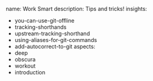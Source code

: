 name: Work Smart
description: Tips and tricks!
insights:
  - you-can-use-git-offline
  - tracking-shorthands
  - upstream-tracking-shorthand
  - using-aliases-for-git-commands
  - add-autocorrect-to-git
aspects:
  - deep
  - obscura
  - workout
  - introduction
 

